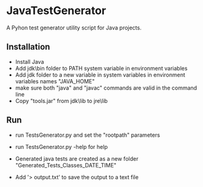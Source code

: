 # JavaTestGenerator
A Pyhon test generator utility script for Java projects.


## Installation
- Install Java
- Add jdk\bin folder to PATH system variable in environment variables
- Add jdk folder to a new variable in system variables in environment variables names "JAVA_HOME"
- make sure both "java" and "javac" commands are valid in the command line
- Copy "tools.jar" from jdk\lib to jre\lib

## Run
- run TestsGenerator.py and set the "rootpath" parameters
- run TestsGenerator.py -help for help

- Generated java tests are created as a new folder "Generated_Tests_Classes_DATE_TIME"
- Add '> output.txt' to save the output to a text file